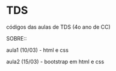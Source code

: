 # TDS
códigos das aulas de TDS (4o ano de CC)


SOBRE::

aula1 (10/03) - html e css

aula2 (15/03) - bootstrap em html e css
